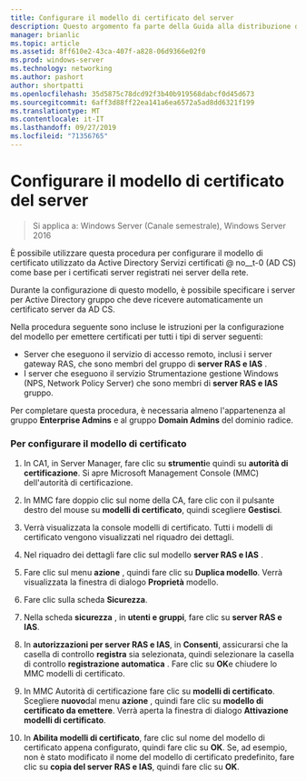 ```yaml
---
title: Configurare il modello di certificato del server
description: Questo argomento fa parte della Guida alla distribuzione di un Server dei certificati per le distribuzioni Wireless e cablate 802.1 X
manager: brianlic
ms.topic: article
ms.assetid: 8ff610e2-43ca-407f-a828-06d9366e02f0
ms.prod: windows-server
ms.technology: networking
ms.author: pashort
author: shortpatti
ms.openlocfilehash: 35d5875c78dcd92f3b40b919568dabcf0d45d673
ms.sourcegitcommit: 6aff3d88ff22ea141a6ea6572a5ad8dd6321f199
ms.translationtype: MT
ms.contentlocale: it-IT
ms.lasthandoff: 09/27/2019
ms.locfileid: "71356765"
---
```

# <a name="configure-the-server-certificate-template"></a>Configurare il modello di certificato del server

>Si applica a: Windows Server (Canale semestrale), Windows Server 2016

È possibile utilizzare questa procedura per configurare il modello di certificato utilizzato da Active Directory Servizi certificati @ no__t-0 (AD CS) come base per i certificati server registrati nei server della rete.  
  
Durante la configurazione di questo modello, è possibile specificare i server per Active Directory gruppo che deve ricevere automaticamente un certificato server da AD CS.   
  
Nella procedura seguente sono incluse le istruzioni per la configurazione del modello per emettere certificati per tutti i tipi di server seguenti:  
  
- Server che eseguono il servizio di accesso remoto, inclusi i server gateway RAS, che sono membri del gruppo di **server RAS e IAS** .  
- I server che eseguono il servizio Strumentazione gestione Windows (NPS, Network Policy Server) che sono membri di **server RAS e IAS** gruppo.  
  
Per completare questa procedura, è necessaria almeno l'appartenenza al gruppo **Enterprise Admins** e al gruppo **Domain Admins** del dominio radice.  
  
### <a name="to-configure-the-certificate-template"></a>Per configurare il modello di certificato  
  
1.  In CA1, in Server Manager, fare clic su **strumenti**e quindi su **autorità di certificazione**. Si apre Microsoft Management Console (MMC) dell'autorità di certificazione.  
  
2.  In MMC fare doppio clic sul nome della CA, fare clic con il pulsante destro del mouse su **modelli di certificato**, quindi scegliere **Gestisci**.  
  
3.  Verrà visualizzata la console modelli di certificato. Tutti i modelli di certificato vengono visualizzati nel riquadro dei dettagli.  
  
4.  Nel riquadro dei dettagli fare clic sul modello **server RAS e IAS** .  
  
5.  Fare clic sul menu **azione** , quindi fare clic su **Duplica modello**. Verrà visualizzata la finestra di dialogo **Proprietà** modello.  
  
6.  Fare clic sulla scheda **Sicurezza**.   
  
7.  Nella scheda **sicurezza** , in **utenti e gruppi**, fare clic su **server RAS e IAS**.  
  
8.  In **autorizzazioni per server RAS e IAS**, in **Consenti**, assicurarsi che la casella di controllo **registra** sia selezionata, quindi selezionare la casella di controllo **registrazione automatica** . Fare clic su **OK**e chiudere lo MMC modelli di certificato.  
  
9.  In MMC Autorità di certificazione fare clic su **modelli di certificato**. Scegliere **nuovo**dal menu **azione** , quindi fare clic su **modello di certificato da emettere**. Verrà aperta la finestra di dialogo **Attivazione modelli di certificato**.  
  
10. In **Abilita modelli di certificato**, fare clic sul nome del modello di certificato appena configurato, quindi fare clic su **OK**. Se, ad esempio, non è stato modificato il nome del modello di certificato predefinito, fare clic su **copia del server RAS e IAS**, quindi fare clic su **OK**.  
  


